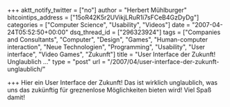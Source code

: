 +++
aktt_notify_twitter = ["no"]
author = "Herbert Mühlburger"
bitcointips_address = ["15oR42K5r2UVikjLRuR1i7sFCeB4GzDyDg"]
categories = ["Computer Science", "Usability", "Videos"]
date = "2007-04-24T05:52:50+00:00"
dsq_thread_id = ["296323924"]
tags = ["Companies and Consultants", "Computer", "Design", "Games", "Human-computer interaction", "Neue Technologien", "Programming", "Usability", "User interface", "Video Games", "Zukunft"]
title = "User Interface der Zukunft! Unglaublich …"
type = "post"
url = "/2007/04/user-interface-der-zukunft-unglaublich/"

+++
Hier ein User Interface der Zukunft! Das ist wirklich unglaublich, was uns das zukünftig für greznenlose Möglichkeiten bieten wird! Viel Spaß damit!